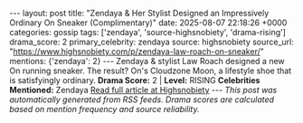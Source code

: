 --- layout: post title: "Zendaya & Her Stylist Designed an Impressively Ordinary On Sneaker (Complimentary)" date: 2025-08-07 22:18:26 +0000 categories: gossip tags: ['zendaya', 'source-highsnobiety', 'drama-rising'] drama_score: 2 primary_celebrity: zendaya source: highsnobiety source_url: "https://www.highsnobiety.com/p/zendaya-law-roach-on-sneaker/" mentions: {'zendaya': 2} --- Zendaya & stylist Law Roach designed a new On running sneaker. The result? On's Cloudzone Moon, a lifestyle shoe that is satisfyingly ordinary. **Drama Score:** 2 | **Level:** RISING **Celebrities Mentioned:** Zendaya [Read full article at Highsnobiety](https://www.highsnobiety.com/p/zendaya-law-roach-on-sneaker/) --- *This post was automatically generated from RSS feeds. Drama scores are calculated based on mention frequency and source reliability.*